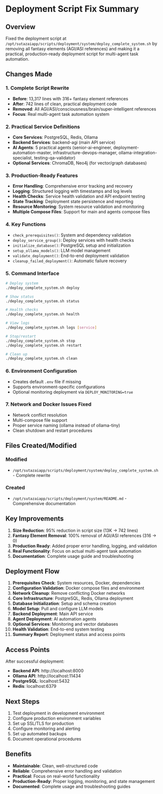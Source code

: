 # Deployment Script Fix Summary

## Overview
Fixed the deployment script at `/opt/sutazaiapp/scripts/deployment/system/deploy_complete_system.sh` by removing all fantasy elements (AGI/ASI references) and making it a practical, production-ready deployment script for multi-agent task automation.

## Changes Made

### 1. Complete Script Rewrite
- **Before**: 13,317 lines with 316+ fantasy element references
- **After**: 742 lines of clean, practical deployment code
- **Removed**: All AGI/ASI/consciousness/brain/super-intelligent references
- **Focus**: Real multi-agent task automation system

### 2. Practical Service Definitions
- **Core Services**: PostgreSQL, Redis, Ollama
- **Backend Services**: backend-agi (main API service)
- **AI Agents**: 5 practical agents (senior-ai-engineer, deployment-automation-master, infrastructure-devops-manager, ollama-integration-specialist, testing-qa-validator)
- **Optional Services**: ChromaDB, Neo4j (for vector/graph databases)

### 3. Production-Ready Features
- **Error Handling**: Comprehensive error tracking and recovery
- **Logging**: Structured logging with timestamps and log levels
- **Health Checks**: Service health validation and API endpoint testing
- **State Tracking**: Deployment state persistence and reporting
- **Resource Monitoring**: System resource validation and monitoring
- **Multiple Compose Files**: Support for main and agents compose files

### 4. Key Functions
- `check_prerequisites()`: System and dependency validation
- `deploy_service_group()`: Deploy services with health checks
- `initialize_database()`: PostgreSQL setup and initialization
- `setup_ollama_models()`: LLM model management
- `validate_deployment()`: End-to-end deployment validation
- `cleanup_failed_deployment()`: Automatic failure recovery

### 5. Command Interface
```bash
# Deploy system
./deploy_complete_system.sh deploy

# Show status
./deploy_complete_system.sh status

# Health checks
./deploy_complete_system.sh health

# View logs
./deploy_complete_system.sh logs [service]

# Stop/restart
./deploy_complete_system.sh stop
./deploy_complete_system.sh restart

# Clean up
./deploy_complete_system.sh clean
```

### 6. Environment Configuration
- Creates default `.env` file if missing
- Supports environment-specific configurations
- Optional monitoring deployment via `DEPLOY_MONITORING=true`

### 7. Network and Docker Issues Fixed
- Network conflict resolution
- Multi-compose file support
- Proper service naming (ollama instead of ollama-tiny)
- Clean shutdown and restart procedures

## Files Created/Modified

### Modified
- `/opt/sutazaiapp/scripts/deployment/system/deploy_complete_system.sh` - Complete rewrite

### Created
- `/opt/sutazaiapp/scripts/deployment/system/README.md` - Comprehensive documentation

## Key Improvements

1. **Size Reduction**: 95% reduction in script size (13K → 742 lines)
2. **Fantasy Element Removal**: 100% removal of AGI/ASI references (316 → 0)
3. **Production Ready**: Added proper error handling, logging, and validation
4. **Real Functionality**: Focus on actual multi-agent task automation
5. **Documentation**: Complete usage guide and troubleshooting

## Deployment Flow

1. **Prerequisites Check**: System resources, Docker, dependencies
2. **Configuration Validation**: Docker compose files and environment
3. **Network Cleanup**: Remove conflicting Docker networks
4. **Core Infrastructure**: PostgreSQL, Redis, Ollama deployment
5. **Database Initialization**: Setup and schema creation
6. **Model Setup**: Pull and configure LLM models
7. **Backend Deployment**: Main API service
8. **Agent Deployment**: AI automation agents
9. **Optional Services**: Monitoring and vector databases
10. **Health Validation**: End-to-end system testing
11. **Summary Report**: Deployment status and access points

## Access Points

After successful deployment:
- **Backend API**: http://localhost:8000
- **Ollama API**: http://localhost:11434
- **PostgreSQL**: localhost:5432
- **Redis**: localhost:6379

## Next Steps

1. Test deployment in development environment
2. Configure production environment variables
3. Set up SSL/TLS for production
4. Configure monitoring and alerting
5. Set up automated backups
6. Document operational procedures

## Benefits

- **Maintainable**: Clean, well-structured code
- **Reliable**: Comprehensive error handling and validation
- **Practical**: Focus on real-world functionality
- **Production-Ready**: Proper logging, monitoring, and state management
- **Documented**: Complete usage and troubleshooting guides